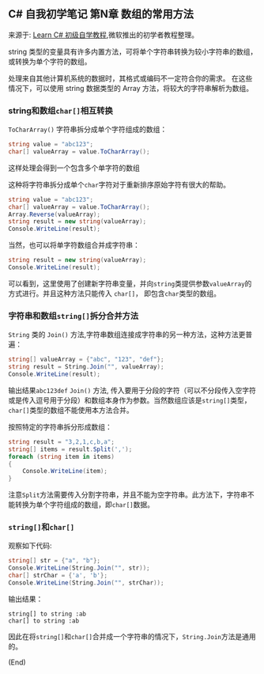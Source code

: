 ## C# 自我初学笔记 第N章  数组的常用方法

来源于: [Learn C# 初级自学教程](https://learn.microsoft.com/zh-cn/training/modules/csharp-arrays-operations/4-exercise-split-join#code-try-24),微软推出的初学者教程整理。


string 类型的变量具有许多内置方法，可将单个字符串转换为较小字符串的数组，或转换为单个字符的数组。

处理来自其他计算机系统的数据时，其格式或编码不一定符合你的需求。 在这些情况下，可以使用 string 数据类型的 Array 方法，将较大的字符串解析为数组。

### string和数组`char[]`相互转换

`ToCharArray()` 字符串拆分成单个字符组成的数组：
```c#
string value = "abc123";
char[] valueArray = value.ToCharArray();
```
这样处理会得到一个包含多个单字符的数组

这种将字符串拆分成单个`char`字符对于重新排序原始字符有很大的帮助。
```C#
string value = "abc123";
char[] valueArray = value.ToCharArray();
Array.Reverse(valueArray);
string result = new string(valueArray);
Console.WriteLine(result);
```

当然，也可以将单字符数组合并成字符串：
```c#
string result = new string(valueArray);
Console.WriteLine(result);
```
可以看到，这里使用了创建新字符串变量，并向`string`类提供参数`valueArray`的方式进行。并且这种方法只能传入 `char[]`， 即包含`char`类型的数组。

### 字符串和数组`string[]`拆分合并方法

`String` 类的 `Join()` 方法,字符串数组连接成字符串的另一种方法，这种方法更普遍：
```c#
string[] valueArray = {"abc", "123", "def"};
string result = String.Join("", valueArray);
Console.WriteLine(result);
```
输出结果`abc123def`
`Join()` 方法, 传入要用于分段的字符（可以不分段传入空字符或是传入逗号用于分段）和数组本身作为参数。当然数组应该是`string[]`类型， `char[]`类型的数组不能使用本方法合并。

按照特定的字符串拆分形成数组：
```c#
string result = "3,2,1,c,b,a";
string[] items = result.Split(',');
foreach (string item in items)
{
    Console.WriteLine(item);
}
```
注意`Split`方法需要传入分割字符串，并且不能为空字符串。此方法下，字符串不能转换为单个字符组成的数组，即`char[]`数据。


### `string[]`和`char[]`

观察如下代码:
```c#
string[] str = {"a", "b"};
Console.WriteLine(String.Join("", str));
char[] strChar = {'a', 'b'};
Console.WriteLine(String.Join("", strChar));
```
输出结果：
```
string[] to string :ab
char[] to string :ab
```
因此在将`string[]`和`char[]`合并成一个字符串的情况下，`String.Join`方法是通用的。

(End)

